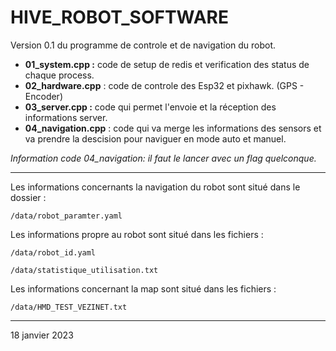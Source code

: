 # HIVE_ROBOT_SOFTWARE

Version 0.1 du programme de controle et de navigation du robot.

* **01_system.cpp :** code de setup de redis et verification des status de chaque process.
* **02_hardware.cpp** : code de controle des Esp32 et pixhawk. (GPS - Encoder)
* **03_server.cpp :** code qui permet l'envoie et la réception des informations server.
* **04_navigation.cpp** : code qui va merge les informations des sensors et va prendre la descision pour naviguer en mode auto et manuel.

*Information code 04_navigation: il faut le lancer avec un flag quelconque.*

---



Les informations concernants la navigation du robot sont situé dans le dossier :

```
/data/robot_paramter.yaml
```

Les informations propre au robot sont situé dans les fichiers : 

```
/data/robot_id.yaml
```

```
/data/statistique_utilisation.txt
```

Les informations concernant la map sont situé dans les fichiers :

```
/data/HMD_TEST_VEZINET.txt
```


---

18 janvier 2023
